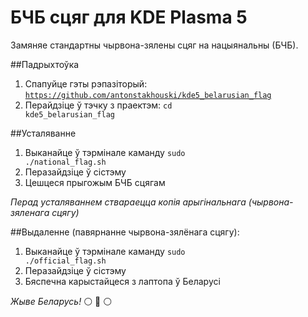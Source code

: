 # БЧБ сцяг для KDE Plasma 5

Замяняе стандартны чырвона-зялены сцяг на нацыянальны (БЧБ).

##Падрыхтоўка
1. Спапуйце гэты рэпазіторый:
<code>https://github.com/antonstakhouski/kde5_belarusian_flag</code>
2. Перайдзіце ў тэчку з праектэм:
<code>cd kde5_belarusian_flag</code>

##Усталяванне
1. Выканайце ў тэрмінале каманду
<code>sudo ./national_flag.sh</code>
2. Перазайдзіце ў сістэму
3. Цешцеся прыгожым БЧБ сцягам

_Перад усталяваннем ствараецца копія арыгінальнага (чырвона-зяленага сцягу)_

##Выдаленне (павярнанне чырвона-зялёнага сцягу):
1. Выканайце ў тэрмінале каманду
<code>sudo ./official_flag.sh</code>
2. Перазайдзіце ў сістэму
3. Бяспечна карыстайцеся з лаптопа ў Беларусі

*Жыве Беларусь!* :white_circle: :red_circle: :white_circle:
